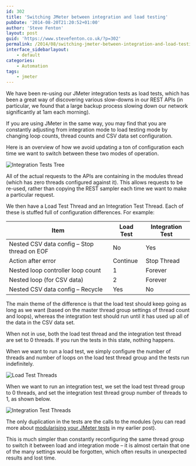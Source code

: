 ```yaml
---
id: 302
title: 'Switching JMeter between integration and load testing'
pubDate: '2014-08-20T21:20:52+01:00'
author: 'Steve Fenton'
layout: post
guid: 'https://www.stevefenton.co.uk/?p=302'
permalink: /2014/08/switching-jmeter-between-integration-and-load-testing/
interface_sidebarlayout:
    - default
categories:
    - Automation
tags:
    - jmeter
---
```


We have been re-using our JMeter integration tests as load tests, which has been a great way of discovering various slow-downs in our REST APIs (in particular, we found that a large backup process slowing down our network significantly at 1am each morning).

If you are using JMeter in the same way, you may find that you are constantly adjusting from integration mode to load testing mode by changing loop counts, thread counts and CSV data set configuration.

Here is an overview of how we avoid updating a ton of configuration each time we want to switch between these two modes of operation.

![Integration Tests Tree](https://www.stevefenton.co.uk/wp-content/uploads/2015/07/jmeter-tree-integration-and-load.png)

All of the actual requests to the APIs are containing in the modules thread (which has zero threads configured against it). This allows requests to be re-used, rather than copying the REST sampler each time we want to make a particular request.

We then have a Load Test Thread and an Integration Test Thread. Each of these is stuffed full of configuration differences. For example:

| Item | Load Test | Integration Test |
|---|---|---|
| Nested CSV data config – Stop thread on EOF | No | Yes |
| Action after error | Continue | Stop Thread |
| Nested loop controller loop count | 1 | Forever |
| Nested loop (for CSV data) | 2 | Forever |
| Nested CSV data config – Recycle | Yes | No |

The main theme of the difference is that the load test should keep going as long as we want (based on the master thread group settings of thread count and loops), whereas the integration test should run until it has used up all of the data in the CSV data set.

When not in use, both the load test thread and the integration test thread are set to 0 threads. If you run the tests in this state, nothing happens.

When we want to run a load test, we simply configure the number of threads and number of loops on the load test thread group and the tests run indefinitely.

![Load Test Threads](https://www.stevefenton.co.uk/wp-content/uploads/2015/07/load-test-threads.png)

When we want to run an integration test, we set the load test thread group to 0 threads, and set the integration test thread group number of threads to 1, as shown below.

![Integration Test Threads](https://www.stevefenton.co.uk/wp-content/uploads/2015/07/integration-test-threads.png)

The only duplication in the tests are the calls to the modules (you can read more about [modularising your JMeter tests](/Content/Blog/Date/201206/Blog/Modularising-JMeter-Tests/) in my earlier post).

This is much simpler than constantly reconfiguring the same thread group to switch it between load and integration mode – it is almost certain that one of the many settings would be forgotten, which often results in unexpected results and lost time.